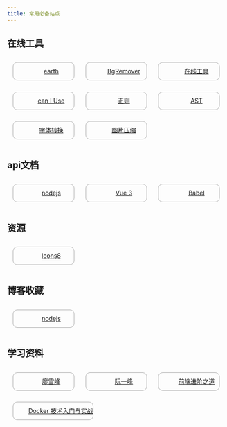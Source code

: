 ```yaml
---
title: 常用必备站点
---
```


## 在线工具

<div class="flex-container">
    <div class="cell">
        <span class="icon"></span>
        <a href="https://earth.nullschool.net/#current/wind/surface/level/overlay=relative_humidity/orthographic=98.95,32.06,653/loc=127.880,57.223">earth</a>
    </div>
    <div class="cell">
        <span class="icon"></span>
        <a href="https://www.aigei.com/bgremover/">BgRemover</a>
    </div>
    <div class="cell">
        <span class="icon"></span>
        <a href="https://tool.oschina.net/#">在线工具</a>
    </div>
    <div class="cell">
        <span class="icon"></span>
        <a href="https://caniuse.com/">can I Use</a>
    </div>
    <div class="cell">
        <span class="icon"></span>
        <a href="https://regexper.com/">正则</a>
    </div>
    <div class="cell">
        <span class="icon"></span>
        <a href="https://astexplorer.net/">AST</a>
    </div>
    <div class="cell">
        <span class="icon"></span>
        <a href="https://cloudconvert.com/">字体转换</a>
    </div>
    <div class="cell">
        <span class="icon"></span>
        <a href="https://tinypng.com/">图片压缩</a>
    </div>
</div>

## api文档

<div class="flex-container">
    <div class="cell">
        <span class="icon"></span>
        <a href="http://nodejs.cn/api/">nodejs</a>
    </div>
    <div class="cell">
        <span class="icon"></span>
        <a href="https://v3.cn.vuejs.org/guide/introduction.html">Vue 3</a>
    </div>
    <div class="cell">
        <span class="icon"></span>
        <a href="https://www.babeljs.cn/docs/">Babel</a>
    </div>
</div>

## 资源

<div class="flex-container">
    <div class="cell">
        <span class="icon"></span>
        <a href="https://icons8.com/">Icons8</a>
    </div>
</div>

## 博客收藏

<div class="flex-container">
    <div class="cell">
        <span class="icon"></span>
        <a href="http://nodejs.cn/api/">nodejs</a>
    </div>
</div>

## 学习资料

<div class="flex-container">
    <div class="cell">
        <span class="icon"></span>
        <a href="https://www.liaoxuefeng.com/">廖雪峰</a>
    </div>
    <div class="cell">
        <span class="icon"></span>
        <a href="https://www.ruanyifeng.com/blog/">阮一峰</a>
    </div>
    <div class="cell">
        <span class="icon"></span>
        <a href="https://yuchengkai.cn/home/">前端进阶之道</a>
    </div>
    <div class="cell">
        <span class="icon"></span>
        <a href="https://yeasy.gitbook.io/docker_practice/">Docker 技术入门与实战</a>
    </div>
</div>




<style>
.flex-container{
    display: flex;
    flex-wrap: wrap;
}

.cell{
    display: flex;
    line-height: 32px;
    min-width: 140px;
    height: 40px;
    border: 1px solid darkgrey;
    margin: 13px;
    justify-content: center;
    align-items: center;
    border-radius: 10px;
    flex-wrap: wrap;
}

.icon {
    width: 30px;
    height: 32px;
    margin-right: 5px;
    display: inline-block;
    background-image: url('https://img.icons8.com/color/48/000000/link--v2.png');
    background-size: contain;
    background-repeat: no-repeat;
    background-position: center;
}

</style>

